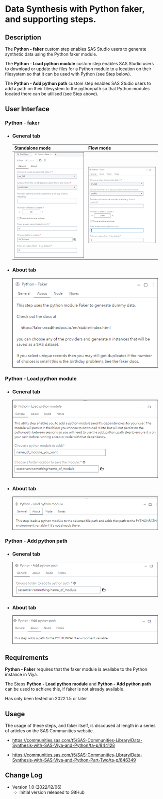 # Data Synthesis with Python faker, and supporting steps. 

## Description

The **Python - faker** custom step enables SAS Studio users to generate synthetic data using the Python faker module.

The **Python - Load python module** custom step enables SAS Studio users to download or update the files for a Python module to a location on their filesystem so that it can be used with Python (see Step below).

The **Python - Add python path** custom step enables SAS Studio users to add a path on their filesystem to the pythonpath so that Python modules located there can be utilised (see Step above).

## User Interface

### Python - faker

* ### General tab ###

   | Standalone mode | Flow mode |
   | --- | --- |                  
   | ![](img/Python_-_Faker-StandaAlone-tabGeneral.png) | ![](img/Python_-_Faker-tabGeneral.png) |

* ### About tab ###

   ![](img/Python_-_Faker-tabAbout.png)

### Python - Load python module

* ### General tab ###

   ![](img/Python_-_Load_python_module-tabGeneral.png)

* ### About tab ###

   ![](img/Python_-_Load_python_module-tabAbout.png)

### Python - Add python path

* ### General tab ###

   ![](img/Python_-_Add_python_path-tabGeneral.png)

* ### About tab ###

   ![](img/Python_-_Add_python_path-tabAbout.png)

## Requirements

**Python - Faker** requires that the faker module is availabe to the Python instance in Viya.

The Steps  **Python - Load python module** and **Python - Add python path** can be used to achieve this, if faker is not already available.

Has only been tested on 2022.1.5 or later


## Usage

The usage of these steps, and faker itself, is disccused at length in a series of articles on the SAS Communities website.

* https://communities.sas.com/t5/SAS-Communities-Library/Data-Synthesis-with-SAS-Viya-and-Python/ta-p/844128

* https://communities.sas.com/t5/SAS-Communities-Library/Data-Synthesis-with-SAS-Viya-and-Python-Part-Two/ta-p/846349

## Change Log

* Version 1.0 (2022/12/06)
  * Initial version released to GitHub
